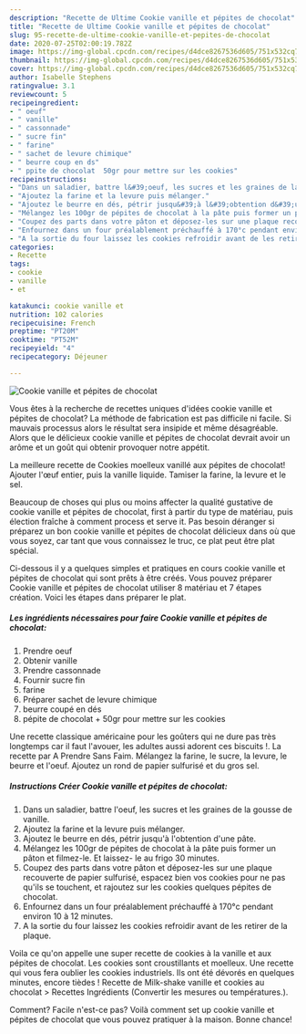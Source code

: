 ```yaml
---
description: "Recette de Ultime Cookie vanille et pépites de chocolat"
title: "Recette de Ultime Cookie vanille et pépites de chocolat"
slug: 95-recette-de-ultime-cookie-vanille-et-pepites-de-chocolat
date: 2020-07-25T02:00:19.782Z
image: https://img-global.cpcdn.com/recipes/d4dce8267536d605/751x532cq70/cookie-vanille-et-pepites-de-chocolat-photo-principale-de-la-recette.jpg
thumbnail: https://img-global.cpcdn.com/recipes/d4dce8267536d605/751x532cq70/cookie-vanille-et-pepites-de-chocolat-photo-principale-de-la-recette.jpg
cover: https://img-global.cpcdn.com/recipes/d4dce8267536d605/751x532cq70/cookie-vanille-et-pepites-de-chocolat-photo-principale-de-la-recette.jpg
author: Isabelle Stephens
ratingvalue: 3.1
reviewcount: 5
recipeingredient:
- " oeuf"
- " vanille"
- " cassonnade"
- " sucre fin"
- " farine"
- " sachet de levure chimique"
- " beurre coup en ds"
- " ppite de chocolat  50gr pour mettre sur les cookies"
recipeinstructions:
- "Dans un saladier, battre l&#39;oeuf, les sucres et les graines de la gousse de vanille."
- "Ajoutez la farine et la levure puis mélanger."
- "Ajoutez le beurre en dés, pétrir jusqu&#39;à l&#39;obtention d&#39;une pâte."
- "Mélangez les 100gr de pépites de chocolat à la pâte puis former un pâton et filmez-le. Et laissez- le au frigo 30 minutes."
- "Coupez des parts dans votre pâton et déposez-les sur une plaque recouverte de papier sulfurisé, espacez bien vos cookies pour ne pas qu&#39;ils se touchent, et rajoutez sur les cookies quelques pépites de chocolat."
- "Enfournez dans un four préalablement préchauffé à 170°c pendant environ 10 à 12 minutes."
- "A la sortie du four laissez les cookies refroidir avant de les retirer de la plaque."
categories:
- Recette
tags:
- cookie
- vanille
- et

katakunci: cookie vanille et 
nutrition: 102 calories
recipecuisine: French
preptime: "PT20M"
cooktime: "PT52M"
recipeyield: "4"
recipecategory: Déjeuner

---
```



![Cookie vanille et pépites de chocolat](https://img-global.cpcdn.com/recipes/d4dce8267536d605/751x532cq70/cookie-vanille-et-pepites-de-chocolat-photo-principale-de-la-recette.jpg)

Vous êtes à la recherche de recettes uniques d'idées cookie vanille et pépites de chocolat? La méthode de fabrication est pas difficile ni facile. Si mauvais processus alors le résultat sera insipide et même désagréable. Alors que le délicieux cookie vanille et pépites de chocolat devrait avoir un arôme et un goût qui obtenir provoquer notre appétit.

La meilleure recette de Cookies moelleux vanillé aux pépites de chocolat! Ajouter l&#39;œuf entier, puis la vanille liquide. Tamiser la farine, la levure et le sel.

Beaucoup de choses qui plus ou moins affecter la qualité gustative de cookie vanille et pépites de chocolat, first à partir du type de matériau, puis élection fraîche à comment process et serve it. Pas besoin déranger si préparez un bon cookie vanille et pépites de chocolat délicieux dans où que vous soyez, car tant que vous connaissez le truc, ce plat peut être plat spécial.


Ci-dessous il y a quelques simples et pratiques en cours cookie vanille et pépites de chocolat qui sont prêts à être créés. Vous pouvez préparer Cookie vanille et pépites de chocolat utiliser 8 matériau et 7 étapes création. Voici les étapes dans préparer le plat.

<!--inarticleads1-->

##### Les ingrédients nécessaires pour faire Cookie vanille et pépites de chocolat:

1. Prendre  oeuf
1. Obtenir  vanille
1. Prendre  cassonnade
1. Fournir  sucre fin
1.   farine
1. Préparer  sachet de levure chimique
1.   beurre coupé en dés
1.   pépite de chocolat + 50gr pour mettre sur les cookies


Une recette classique américaine pour les goûters qui ne dure pas très longtemps car il faut l&#39;avouer, les adultes aussi adorent ces biscuits !. La recette par A Prendre Sans Faim. Mélangez la farine, le sucre, la levure, le beurre et l&#39;oeuf. Ajoutez un rond de papier sulfurisé et du gros sel. 

<!--inarticleads2-->

##### Instructions Créer Cookie vanille et pépites de chocolat:

1. Dans un saladier, battre l&#39;oeuf, les sucres et les graines de la gousse de vanille.
1. Ajoutez la farine et la levure puis mélanger.
1. Ajoutez le beurre en dés, pétrir jusqu&#39;à l&#39;obtention d&#39;une pâte.
1. Mélangez les 100gr de pépites de chocolat à la pâte puis former un pâton et filmez-le. Et laissez- le au frigo 30 minutes.
1. Coupez des parts dans votre pâton et déposez-les sur une plaque recouverte de papier sulfurisé, espacez bien vos cookies pour ne pas qu&#39;ils se touchent, et rajoutez sur les cookies quelques pépites de chocolat.
1. Enfournez dans un four préalablement préchauffé à 170°c pendant environ 10 à 12 minutes.
1. A la sortie du four laissez les cookies refroidir avant de les retirer de la plaque.


Voila ce qu&#39;on appelle une super recette de cookies à la vanille et aux pépites de chocolat. Les cookies sont croustillants et moelleux. Une recette qui vous fera oublier les cookies industriels. Ils ont été dévorés en quelques minutes, encore tièdes ! Recette de Milk-shake vanille et cookies au chocolat &gt; Recettes Ingrédients (Convertir les mesures ou températures.). 


Comment? Facile n'est-ce pas? Voilà comment set up cookie vanille et pépites de chocolat que vous pouvez pratiquer à la maison. Bonne chance!
